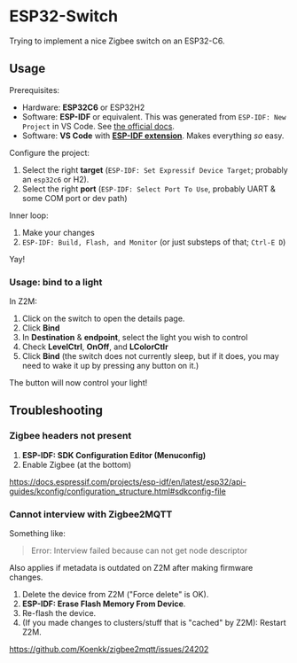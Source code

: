 # ESP32-Switch

Trying to implement a nice Zigbee switch on an ESP32-C6.

## Usage

Prerequisites:

* Hardware: **ESP32C6** or ESP32H2
* Software: **ESP-IDF** or equivalent. This was generated from `ESP-IDF: New Project` in VS Code. See [the official docs](https://docs.espressif.com/projects/esp-idf/en/latest/api-guides/build-system.html#start-a-new-project).
* Software: **VS Code** with [**ESP-IDF extension**](https://marketplace.visualstudio.com/items?itemName=espressif.esp-idf-extension). Makes everything *so* easy.

Configure the project:

1. Select the right **target** (`ESP-IDF: Set Expressif Device Target`; probably an `esp32c6` or H2).
2. Select the right **port** (`ESP-IDF: Select Port To Use`, probably UART & some COM port or dev path)

Inner loop:

1. Make your changes
2. `ESP-IDF: Build, Flash, and Monitor` (or just substeps of that; `Ctrl-E D`)

Yay!

### Usage: bind to a light

In Z2M:

1. Click on the switch to open the details page.
2. Click **Bind**
3. In **Destination** & **endpoint**, select the light you wish to control
4. Check **LevelCtrl**, **OnOff**, and **LColorCtlr**
5. Click **Bind** (the switch does not currently sleep, but if it does, you may
   need to wake it up by pressing any button on it.)

The button will now control your light!


## Troubleshooting

### Zigbee headers not present

1. **ESP-IDF: SDK Configuration Editor (Menuconfig)**
2. Enable Zigbee (at the bottom)

https://docs.espressif.com/projects/esp-idf/en/latest/esp32/api-guides/kconfig/configuration_structure.html#sdkconfig-file

### Cannot interview with Zigbee2MQTT

Something like:

> Error: Interview failed because can not get node descriptor

Also applies if metadata is outdated on Z2M after making firmware changes.

1. Delete the device from Z2M ("Force delete" is OK).
2. **ESP-IDF: Erase Flash Memory From Device**.
3. Re-flash the device.
4. (If you made changes to clusters/stuff that is "cached" by Z2M): Restart Z2M.

https://github.com/Koenkk/zigbee2mqtt/issues/24202